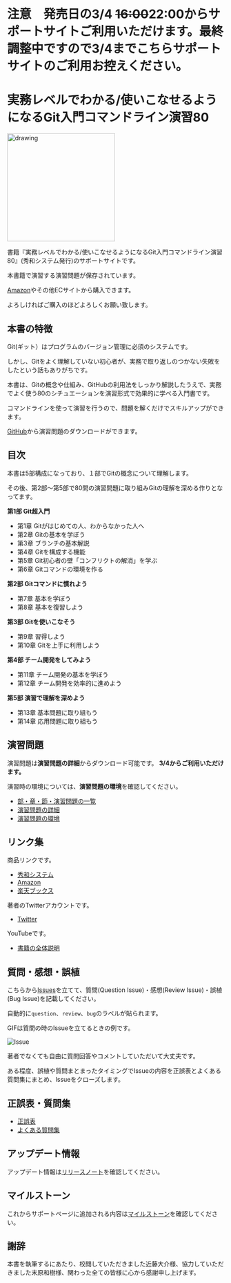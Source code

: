 # 注意　発売日の3/4 ~~16:00~~22:00からサポートサイトご利用いただけます。最終調整中ですので3/4までこちらサポートサイトのご利用お控えください。



# 実務レベルでわかる/使いこなせるようになるGit入門コマンドライン演習80

<img src="https://user-images.githubusercontent.com/45144084/155831378-cc323401-1900-4d02-9a4e-d92d51bf7e3e.png" alt="drawing" width="250"/>



書籍『実務レベルでわかる/使いこなせるようになるGit入門コマンドライン演習80』(秀和システム発行)のサポートサイトです。

本書籍で演習する演習問題が保存されています。

[Amazon](https://amazon.co.jp/dp/4798066338)やその他ECサイトから購入できます。

よろしければご購入のほどよろしくお願い致します。

## 本書の特徴

Git(ギット）はプログラムのバージョン管理に必須のシステムです。

しかし、Gitをよく理解していない初心者が、実務で取り返しのつかない失敗をしたという話もありがちです。

本書は、Gitの概念や仕組み、GitHubの利用法をしっかり解説したうえで、実務でよく使う80のシチュエーションを演習形式で効果的に学べる入門書です。

コマンドラインを使って演習を行うので、問題を解くだけでスキルアップができます。

[GitHub](https://github.com/Beluuuuuuga/git-command-line-exercises-80/wiki/%E6%BC%94%E7%BF%92%E5%95%8F%E9%A1%8C%E8%A9%B3%E7%B4%B0)から演習問題のダウンロードができます。

## 目次

本書は5部構成になっており、１部でGitの概念について理解します。

その後、第2部〜第5部で80問の演習問題に取り組みGitの理解を深める作りとなってます。

**第1部 Git超入門**
- 第1章 Gitがはじめての人、わからなかった人へ
- 第2章 Gitの基本を学ぼう
- 第3章 ブランチの基本解説
- 第4章 Gitを構成する機能
- 第5章 Git初心者の壁「コンフリクトの解消」を学ぶ
- 第6章 Gitコマンドの環境を作る

**第2部 Gitコマンドに慣れよう**
- 第7章 基本を学ぼう
- 第8章 基本を復習しよう

**第3部 Gitを使いこなそう**
- 第9章 習得しよう
- 第10章 Gitを上手に利用しよう

**第4部 チーム開発をしてみよう**
- 第11章 チーム開発の基本を学ぼう
- 第12章 チーム開発を効率的に進めよう

**第5部 演習で理解を深めよう**
- 第13章 基本問題に取り組もう
- 第14章 応用問題に取り組もう


## 演習問題

演習問題は**演習問題の詳細**からダウンロード可能です。
**3/4からご利用いただけます。**

演習時の環境については、**演習問題の環境**を確認してください。

- [部・章・節・演習問題の一覧](https://github.com/Beluuuuuuga/git-command-line-exercises-80/wiki/%E9%83%A8%E3%83%BB%E7%AB%A0%E3%83%BB%E7%AF%80%E3%83%BB%E6%BC%94%E7%BF%92%E5%95%8F%E9%A1%8C%E3%81%AE%E4%B8%80%E8%A6%A7)
- [演習問題の詳細](https://github.com/Beluuuuuuga/git-command-line-exercises-80/wiki/%E6%BC%94%E7%BF%92%E5%95%8F%E9%A1%8C%E3%81%AE%E8%A9%B3%E7%B4%B0)
- [演習問題の環境](https://github.com/Beluuuuuuga/git-command-line-exercises-80/wiki/%E6%BC%94%E7%BF%92%E5%95%8F%E9%A1%8C%E3%81%AE%E7%92%B0%E5%A2%83)

## リンク集

商品リンクです。

- [秀和システム](https://www.shuwasystem.co.jp/book/9784798066332.html)
- [Amazon](https://amazon.co.jp/dp/4798066338)
- [楽天ブックス](https://books.rakuten.co.jp/rb/16985932/?l-id=search-c-item-text-01)

著者のTwitterアカウントです。

- [Twitter](https://twitter.com/Beluuuuuuga)

YouTubeです。

- [書籍の全体説明](https://www.youtube.com/watch?v=NKJ-ladDnHY)

## 質問・感想・誤植
こちらから[Issues](https://github.com/Beluuuuuuga/git-command-line-exercises-80/issues/new/choose)を立てて、質問(Question Issue)・感想(Review Issue)・誤植(Bug Issue)を記載してください。

自動的に`question`、`review`、`bug`のラベルが貼られます。

GIFは質問の時のIssueを立てるときの例です。

![Issue](https://user-images.githubusercontent.com/45144084/156631911-3a23e165-6f92-4e2e-bdd9-5b91a15cf4d4.gif)

著者でなくても自由に質問回答やコメントしていただいて大丈夫です。

ある程度、誤植や質問まとまったタイミングでIssueの内容を正誤表とよくある質問集にまとめ、Issueをクローズします。

## 正誤表・質問集

- [正誤表](https://github.com/Beluuuuuuga/git-command-line-exercises-80/wiki/%E6%AD%A3%E8%AA%A4%E8%A1%A8)
- [よくある質問集](https://github.com/Beluuuuuuga/git-command-line-exercises-80/wiki/FAQ)

## アップデート情報

アップデート情報は[リリースノート](https://github.com/Beluuuuuuga/git-command-line-exercises-80/releases/)を確認してください。

## マイルストーン

これからサポートページに追加される内容は[マイルストーン](https://github.com/Beluuuuuuga/git-command-line-exercises-80/milestone/1)を確認してください。

## 謝辞

本書を執筆するにあたり、校閲していただきました近藤大介様、協力していただきました末原和樹様、関わった全ての皆様に心から感謝申し上げます。

